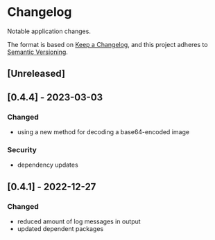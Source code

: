 # Changelog

Notable application changes.

The format is based on [Keep a Changelog](https://keepachangelog.com/en/1.0.0/),
and this project adheres to [Semantic Versioning](https://semver.org/spec/v2.0.0.html).

## [Unreleased]

## [0.4.4] - 2023-03-03

### Changed

- using a new method for decoding a base64-encoded image

### Security

- dependency updates

## [0.4.1] - 2022-12-27

### Changed

- reduced amount of log messages in output
- updated dependent packages

